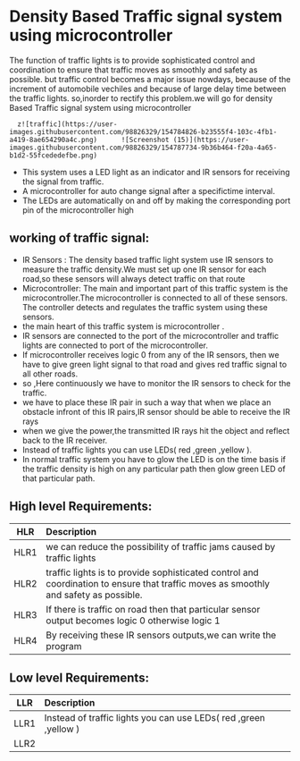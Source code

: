 
# Density Based Traffic signal system using microcontroller

The function of traffic lights is to provide sophisticated control and coordination to ensure that traffic moves as smoothly and safety as possible.
but traffic control becomes a major issue nowdays, because of the increment of automobile vechiles and because of large delay time between the traffic lights.
so,inorder to rectify this problem.we will go for density Based Traffic signal system using microcontroller

      z![traffic](https://user-images.githubusercontent.com/98826329/154784826-b23555f4-103c-4fb1-a419-8ae654290a4c.png)      ![Screenshot (15)](https://user-images.githubusercontent.com/98826329/154787734-9b36b464-f20a-4a65-b1d2-55fcededefbe.png)



* This system uses a LED light as an indicator and  IR sensors for receiving the signal from traffic.
* A microcontroller for auto change signal after a specifictime interval.
* The LEDs are automatically on and off by making the corresponding port pin of the microcontroller high

## working of traffic signal:
* IR Sensors : The density based traffic light system use IR sensors to measure the traffic density.We must set up one IR sensor for each road,so these sensors will always detect traffic on that route
* Microcontroller: The main and important part of this traffic system is the microcontroller.The microcontroller is connected to all of these sensors. The controller detects and regulates the traffic system using these sensors.
* the main heart of this traffic system is microcontroller .
* IR sensors are connected to the port of the microcontroller and traffic lights are connected to port of the microcontroller.
*  If microcontroller receives logic 0 from any of the IR sensors, then we have to give green light signal to that road and gives red traffic signal to  all other roads.
* so ,Here continuously we have to monitor the IR sensors to check for the traffic.
*  we have to place these IR pair in such a way that when we place an obstacle infront of this IR pairs,IR sensor should be able to receive the IR rays 
*   when we give the power,the transmitted IR rays hit the object and reflect back to the IR receiver.
* Instead of traffic lights you can use LEDs( red ,green ,yellow ).             
*  In normal traffic system you have to glow the LED is on the time basis if the traffic density is high on any particular path 
then glow green LED of that particular path.
             

## High level Requirements:
 |    HLR                        |              Description                  |  
 |-------------------------------|:------------------------------------------|
 |  HLR1                         |   we can reduce the possibility of traffic jams caused by traffic lights   |
 | HLR2                          |   traffic lights is to provide sophisticated control and coordination to ensure that traffic moves as smoothly and safety as possible.|
 | HLR3                          |  If there is traffic on road then that particular sensor output becomes logic 0 otherwise logic 1 |
 | HLR4                          |  By receiving these IR sensors outputs,we can write the program  |
 
## Low level Requirements:
|    LLR       |              Description                  |
|-------------------------------|:------------------------------------------|
| LLR1 | Instead of traffic lights you can use LEDs( red ,green ,yellow ) |
| LLR2 | 

